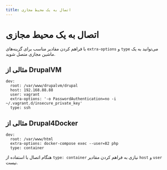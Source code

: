 ```yaml
---
title: اتصال به یک محیط مجازی
---
```

# اتصال به یک محیط مجازی

با فراهم کردن مقادیر مناسب برای گزینه‌های `extra-options` و `type` می‌توانید به یک ماشین مجازی متصل شوید.

## مثالی از DrupalVM
```
dev:
  root: /var/www/drupalvm/drupal
  host: 192.168.88.88
  user: vagrant
  extra-options: '-o PasswordAuthentication=no -i ~/.vagrant.d/insecure_private_key'
  type: ssh
```

##  مثالی از Drupal4Docker
```
dev:
  root: /var/www/html
  extra-options: docker-compose exec --user=82 php
  type: container
```
هنگام اتصال با استفاده از `type: container` نیازی به فراهم کردن مقادیر `host` و `user` نیست.
